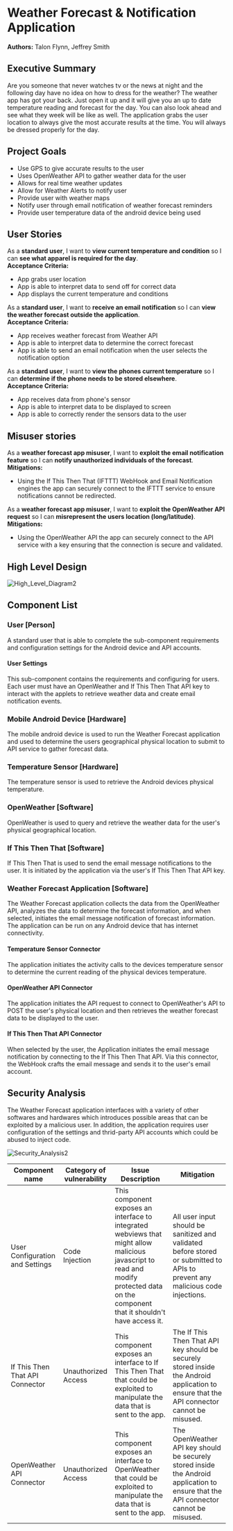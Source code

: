 # Weather Forecast & Notification Application

**Authors:** Talon Flynn, Jeffrey Smith

## Executive Summary
Are you someone that never watches tv or the news at night and the following day have no idea on how to dress for the weather? The weather app has got your back. Just open it up and it will give you an up to date temperature reading and forecast for the day. You can also look ahead and see what they week will be like as well. The application grabs the user location to always give the most accurate results at the time. You will always be dressed properly for the day.

## Project Goals
* Use GPS to give accurate results to the user 
* Uses OpenWeather API to gather weather data for the user
* Allows for real time weather updates
* Allow for Weather Alerts to notify user
* Provide user with weather maps
* Notify user through email notification of weather forecast reminders
* Provide user temperature data of the android device being used

## User Stories
As a **standard user**, I want to **view current temperature and condition** so I can **see what apparel is required for the day**.  
**Acceptance Criteria:**
* App grabs user location
* App is able to interpret data to send off for correct data
* App displays the current temperature and conditions

As a **standard user**, I want to **receive an email notification** so I can **view the weather forecast outside the application**.  
**Acceptance Criteria:**
* App receives weather forecast from Weather API
* App is able to interpret data to determine the correct forecast
* App is able to send an email notification when the user selects the notification option

As a **standard user**, I want to **view the phones current temperature** so I can **determine if the phone needs to be stored elsewhere**.  
**Acceptance Criteria:**
* App receives data from phone's sensor
* App is able to interpret data to be displayed to screen
* App is able to correctly render the sensors data to the user

## Misuser stories
As a **weather forecast app misuser**, I want to **exploit the email notification feature** so I can **notify unauthorized individuals of the forecast**.
**Mitigations:**

* Using the If This Then That (IFTTT) WebHook and Email Notification engines the app can securely connect to the IFTTT service to ensure notifications cannot be redirected.

As a **weather forecast app misuser**, I want to **exploit the OpenWeather API request** so I can **misrepresent the users location (long/latitude)**.
**Mitigations:**

* Using the OpenWeather API the app can securely connect to the API service with a key ensuring that the connection is secure and validated.

## High Level Design
![High_Level_Diagram2](https://user-images.githubusercontent.com/25576618/66276888-dafa9000-e85c-11e9-8958-7932b1bea130.png)

## Component List

### User [Person]
A standard user that is able to complete the sub-component requirements and configuration settings for the Android device and API accounts.

#### User Settings
This sub-component contains the requirements and configuring for users. Each user must have an OpenWeather and If This Then That API key to interact with the applets to retrieve weather data and create email notification events.

### Mobile Android Device [Hardware]
The mobile android device is used to run the Weather Forecast application and used to determine the users geographical physical location to submit to API service to gather forecast data.

### Temperature Sensor [Hardware]
The temperature sensor is used to retrieve the Android devices physical temperature.

### OpenWeather [Software]
OpenWeather is used to query and retrieve the weather data for the user's physical geographical location.

### If This Then That [Software]
If This Then That is used to send the email message notifications to the user. It is initiated by the application via the user's If This Then That API key.

### Weather Forecast Application [Software]
The Weather Forecast application collects the data from the OpenWeather API, analyzes the data to determine the forecast information, and when selected, initiates the email message notification of forecast information. The application can be run on any Android device that has internet connectivity.

#### Temperature Sensor Connector
The application initiates the activity calls to the devices temperature sensor to determine the current reading of the physical devices temperature.

#### OpenWeather API Connector
The application initiates the API request to connect to OpenWeather's API to POST the user's physical location and then retrieves the weather forecast data to be displayed to the user.

#### If This Then That API Connector
When selected by the user, the Application initiates the email message notification by connecting to the If This Then That API. Via this connector, the WebHook crafts the email message and sends it to the user's email account.

## Security Analysis
The Weather Forecast application interfaces with a variety of other softwares and hardwares which introduces possible areas that can be exploited by a malicious user. In addition, the application requires user configuration of the settings and thrid-party API accounts which could be abused to inject code.

![Security_Analysis2](https://user-images.githubusercontent.com/25576618/66440910-56de0f00-e9fa-11e9-8bd4-423088f149c5.png)

| Component name | Category of vulnerability | Issue Description | Mitigation |
|----------------|---------------------------|-------------------|------------|
| User Configuration and Settings | Code Injection | This component exposes an interface to integrated webviews that might allow malicious javascript to read and modify protected data on the component that it shouldn't have access it. | All user input should be sanitized and validated before stored or submitted to APIs to prevent any malicious code injections.|
| If This Then That API Connector | Unauthorized Access | This component exposes an interface to If This Then That that could be exploited to manipulate the data that is sent to the app. | The If This Then That API key should be securely stored inside the Android application to ensure that the API connector cannot be misused.|
| OpenWeather API Connector | Unauthorized Access | This component exposes an interface to OpenWeather that could be exploited to manipulate the data that is sent to the app. | The OpenWeather API key should be securely stored inside the Android application to ensure that the API connector cannot be misused.|
